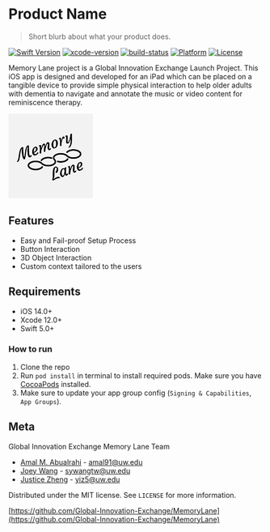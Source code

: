 # Product Name
> Short blurb about what your product does.

[![Swift Version][swift-image]][swift-url]
[![xcode-version][xcode-image]][xcode-url]
[![build-status][build-image]][build-url]
[![Platform][platform-image]][platform-url]
[![License][license-image]][license-url]

Memory Lane project is a Global Innovation Exchange Launch Project. This iOS app is designed and developed for an iPad which can be placed on a tangible device to provide simple physical interaction to help older adults with dementia to navigate and annotate the music or video content for reminiscence therapy.

![](MemoryLane/Assets.xcassets/AppIcon.appiconset/167.png)

## Features

- Easy and Fail-proof Setup Process
- Button Interaction
- 3D Object Interaction
- Custom context tailored to the users

## Requirements

- iOS 14.0+
- Xcode 12.0+
- Swift 5.0+

### How to run

1. Clone the repo
2. Run ```pod install``` in terminal to install required pods. Make sure you have [CocoaPods](https://guides.cocoapods.org/using/getting-started.html) installed.
2. Make sure to update your app group config (```Signing & Capabilities```, ```App Groups```).


## Meta

Global Innovation Exchange Memory Lane Team
- [Amal M. Abualrahi](https://github.com/AmalTurtle) - amal91@uw.edu
- [Joey Wang](https://github.com/JoeyWangTW) - sywangtw@uw.edu
- [Justice Zheng](https://github.com/qpskcn1) - yiz5@uw.edu

Distributed under the MIT license. See ``LICENSE`` for more information.

[https://github.com/Global-Innovation-Exchange/MemoryLane](https://github.com/Global-Innovation-Exchange/MemoryLane)

[swift-image]:https://img.shields.io/badge/swift-5.x-ea7a50.svg?logo=swift
[swift-url]: https://swift.org/
[license-image]: https://img.shields.io/badge/License-MIT-blue.svg
[license-url]: LICENSE
[build-image]: https://github.com/Global-Innovation-Exchange/MemoryLane/workflows/Swift/badge.svg
[build-url]: https://github.com/backslash-f/simage/actions
[platform-image]: https://img.shields.io/cocoapods/p/LFAlertController.svg?style=flat
[platform-url]: http://cocoapods.org/pods/LFAlertController
[xcode-image]: https://img.shields.io/badge/xcode-12.0.1-brightgreen
[xcode-url]: https://developer.apple.com/xcode/